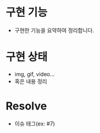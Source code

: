 # 구현 기능

- 구현한 기능을 요약하여 정리합니다.

# 구현 상태

- img, gif, video...
- 혹은 내용 정리

# Resolve

- 이슈 태그(ex: #7)
